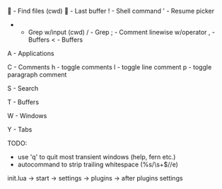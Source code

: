 
 - Find files (cwd)
 - Last buffer
! - Shell command
' - Resume picker
* - Grep w/input (cwd)
/ - Grep
; - Comment linewise w/operator
, - Buffers
< - Buffers

A - Applications

C - Comments
  h - toggle comments
  l - toggle line comment
  p - toggle paragraph comment

S - Search

T - Buffers

W - Windows

Y - Tabs

TODO:

- use 'q' to quit most transient windows (help, fern etc.)
- autocommand to strip trailing whitespace (%s/\s\+$//e)

init.lua
  -> start
  -> settings
  -> plugins
  -> after plugins settings
